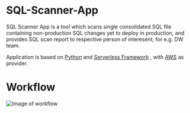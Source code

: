 # SQL-Scanner-App

SQL Scanner App is a tool which scans single consolidated SQL file containing non-production SQL changes yet to deploy in production, and provides SQL scan report to respective person of interesent, for e.g. DW team.

Application is based on [Python](https://www.python.org/downloads/release/python-380/) and [Serverless Framework](https://www.serverless.com/framework/docs/) , with [AWS](https://aws.amazon.com/) as provider.

# Workflow

![Image of workflow](https://github.com/bipro1992/sqlscanner-python-app/blob/main/workflow.jpg)
